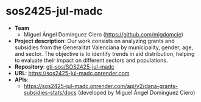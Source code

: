 # sos2425-jul-madc

- **Team**
  - Miguel Ángel Domínguez Ciero (https://github.com/migdomcie)
- **Project description**: Our work consists on analyzing grants and subsidies from the Generalitat Valenciana by municipality, gender, age, and sector. The objective is to identify trends in aid distribution, helping to evaluate their impact on different sectors and populations.
- **Repository**: [gti-sos/SOS2425-jul-madc](https://github.com/gti-sos/SOS2425-jul-madc)
- **URL**: https://sos2425-jul-madc.onrender.com
-  **APIs**:
    - https://sos2425-jul-madc.onrender.com/api/v2/dana-grants-subsidies-stats/docs (developed by Miguel Ángel Domínguez Ciero)
 
